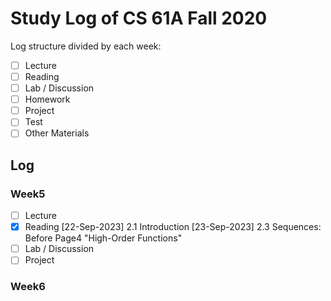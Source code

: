 # Study Log of CS 61A Fall 2020
Log structure divided by each week:
- [ ] Lecture
- [ ] Reading
- [ ] Lab / Discussion
- [ ] Homework
- [ ] Project
- [ ] Test
- [ ] Other Materials

## Log
### Week5
- [ ] Lecture
- [x] Reading
    [22-Sep-2023] 2.1 Introduction
    [23-Sep-2023] 2.3 Sequences: Before Page4 "High-Order Functions"
- [ ] Lab / Discussion
- [ ] Project

### Week6

